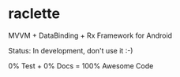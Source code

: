 # raclette
MVVM + DataBinding + Rx Framework for Android

Status: In development, don't use it :-)

0% Test + 0% Docs = 100% Awesome Code
